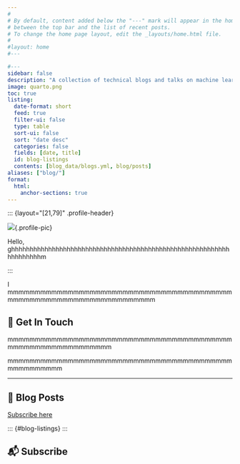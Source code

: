 ```yaml
---
#
# By default, content added below the "---" mark will appear in the home page
# between the top bar and the list of recent posts.
# To change the home page layout, edit the _layouts/home.html file.
#
#layout: home
#---

#---
sidebar: false
description: "A collection of technical blogs and talks on machine learning and data science."
image: quarto.png
toc: true
listing:
  date-format: short
  feed: true
  filter-ui: false
  type: table
  sort-ui: false
  sort: "date desc"
  categories: false
  fields: [date, title]
  id: blog-listings
  contents: [blog_data/blogs.yml, blog/posts]
aliases: ["blog/"]
format:
  html:
    anchor-sections: true
---
```


::: {layout="[21,79]" .profile-header}

![](AnisTaluqdar/AnisTaluqdar.github.io/images/anis.jpg){.profile-pic}

Hello, ghhhhhhhhhhhhhhhhhhhhhhhhhhhhhhhhhhhhhhhhhhhhhhhhhhhhhhhhhhhhhhhhhhhhm

:::

I mmmmmmmmmmmmmmmmmmmmmmmmmmmmmmmmmmmmmmmmmmmmmmmmmmmmmmmmmmmmmmmmmmmm

## 💼 Get In Touch

mmmmmmmmmmmmmmmmmmmmmmmmmmmmmmmmmmmmmmmmmmmmmmmmmmmmmmmmmmmm 

mmmmmmmmmmmmmmmmmmmmmmmmmmmmmmmmmmmmmmmmmmmmmmmmmmm

---

## 📮 Blog Posts

[Subscribe here](#subscribe)

::: {#blog-listings}
:::

## 📬 Subscribe
